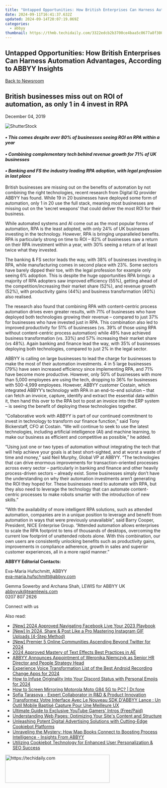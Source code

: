 ```yaml
---
title: "Untapped Opportunities: How British Enterprises Can Harness Automation Advantages, According to ABBYY Insights"
date: 2024-09-11T16:41:37.632Z
updated: 2024-09-14T20:07:19.069Z
categories:
  - abbyy
thumbnail: https://thmb.techidaily.com/3322edcb2b3700ce4baa5c0677a8f300e23dbf74c5228f8bd6ca0d33294791ed.png
---
```


## Untapped Opportunities: How British Enterprises Can Harness Automation Advantages, According to ABBYY Insights

[Back to Newsroom](https://tools.techidaily.com/abbyy/products/)

## British businesses miss out on ROI of automation, as only 1 in 4 invest in RPA

December 04, 2019

![ShutterStock](https://content.abbyy.com/-/media/project/abbyy/abbyy/branchtemplates/shutterstock_1272462163_1296-x-729.jpg?h=729&iar=0&w=1296)

#### _• This comes despite over 80% of businesses seeing ROI on RPA within a year_

#### _• Combining complementary tech behind revenue growth for 71% of UK businesses_

#### _• Banking and FS the industry leading RPA adoption, with legal profession in last place_

British businesses are missing out on the benefits of automation by not combining the right technologies, recent research from Digital IQ provider ABBYY has found. While 19 in 20 businesses have deployed some form of automation, only 1 in 20 use the full stack, meaning most businesses are missing out on the ‘secret weapons’ that could deliver the most ROI for their business.

While automated systems and AI come out as the most popular forms of automation, RPA is the least adopted, with only 24% of UK businesses investing in the technology. However, RPA is bringing unparalleled benefits. RPA is particularly strong on time to ROI – 82% of businesses saw a return on their RPA investment within a year, with 30% seeing a return of at least twice what they invested.

The banking & FS sector leads the way, with 38% of businesses investing in RPA, while manufacturing comes in second place with 23%. Some sectors have barely dipped their toe, with the legal profession for example only seeing 6% adoption. This is despite the huge opportunities RPA brings: a majority of RPA adopters saw improved efficiency (55%), getting ahead of the competition/increasing their market share (52%), and revenue growth (52%), with productivity gains (44%) and business transformation (40%) also realised.

The research also found that combining RPA with content-centric process automation drives even greater results, with 71% of businesses who have deployed both technologies growing their revenue – compared to just 37% for businesses who have invested just in RPA. This combination also led to improved productivity for 51% of businesses (vs. 39% of those using RPA without content-centric process automation) while 49% have achieved business transformation (vs. 33%) and 57% increasing their market share (vs 48%). Again banking and finance lead the way, with 35% of businesses deploying both technologies, compared to just 2% in the legal sector.

ABBYY is calling on large businesses to lead the charge for businesses to make the most of their automation investments. 4 in 5 large businesses (79%) have seen increased efficiency since implementing RPA, and 71% have become more productive. However, only 50% of businesses with more than 5,000 employees are using the tech, dropping to 36% for businesses with 500-4,999 employees. However, ABBYY customer Costain, which integrated ABBYY’s technology with RPA in an end-to-end solution – that can fetch an invoice, capture, identify and extract the essential data within it, then hand this over to the RPA bot to post an invoice into the ERP system – is seeing the benefit of deploying these technologies together.

“Collaborative work with ABBYY is part of our continued commitment to invest in technology to transform our finance function,” said Tony Bickerstaff, CFO at Costain. “We will continue to seek to use the latest technologies, including artificial intelligence (AI) and machine learning, to make our business as efficient and competitive as possible,” he added.

“Using just one or two types of automation without integrating the tech that will help achieve your goals is at best short-sighted, and at worst a waste of time and money,” said Neil Murphy, Global VP at ABBYY. “The technologies that can drive enormous improvements for transaction-oriented processes across every sector – particularly in banking and finance and other heavily process-driven sectors – already exist. Some businesses simply don’t have the understanding on why their automation investments aren’t generating the ROI they hoped for. These businesses need to automate with RPA, but they also need to leverage the technology that can automate content-centric processes to make robots smarter with the introduction of new skills.”

“With the availability of more intelligent RPA solutions, such as attended automation, companies are in a unique position to leverage and benefit from automation in ways that were previously unavailable”, said Barry Cooper, President, NICE Enterprise Group. “Attended automation allows enterprises to scale the RPA footprint to tens of thousands of desktops, overcoming the current low footprint of unattended robots alone. With this combination, our own users are consistently unlocking benefits such as productivity gains, improvements in compliance adherence, growth in sales and superior customer experiences, all in a more rapid manner.”

**ABBYY Editorial Contacts:**

Eva-Maria Hufschmitt, ABBYY  
[eva-maria.hufschmitt@abbyy.com](https://tools.techidaily.com/abbyy/products/)

Gemma Sowerby and Archana Shah, LEWIS for ABBYY UK  
[abbyyuk@teamlewis.com](https://tools.techidaily.com/abbyy/products/)  
0207 807 2626

Connect with us

<ins class="adsbygoogle"
     style="display:block"
     data-ad-format="autorelaxed"
     data-ad-client="ca-pub-7571918770474297"
     data-ad-slot="1223367746"></ins>

<ins class="adsbygoogle"
     style="display:block"
     data-ad-client="ca-pub-7571918770474297"
     data-ad-slot="8358498916"
     data-ad-format="auto"
     data-full-width-responsive="true"></ins>

<span class="atpl-alsoreadstyle">Also read:</span>
<div><ul>
<li><a href="https://facebook-videos.techidaily.com/new-2024-approved-navigating-facebook-live-your-2023-playbook/"><u>[New] 2024 Approved Navigating Facebook Live Your 2023 Playbook</u></a></li>
<li><a href="https://instagram-videos.techidaily.com/new-in-2024-share-and-post-like-a-pro-mastering-instagram-gif-uploads-4-step-method/"><u>[New] In 2024, Share & Post Like a Pro Mastering Instagram GIF Uploads (4-Step Method)</u></a></li>
<li><a href="https://twitter-videos.techidaily.com/new-premier-5-online-communities-ascending-beyond-twitter-for-2024/"><u>[New] Premier 5 Online Communities Ascending Beyond Twitter for 2024</u></a></li>
<li><a href="https://extra-support.techidaily.com/2024-approved-mastery-of-text-effects-best-practices-in-ae/"><u>2024 Approved Mastery of Text Effects Best Practices in AE</u></a></li>
<li><a href="https://solve-info.techidaily.com/abbyy-announces-appointment-of-weronika-niemczyk-as-senior-hr-director-and-people-strategy-head/"><u>ABBYY Announces Appointment of Weronika Niemczyk as Senior HR Director and People Strategy Head</u></a></li>
<li><a href="https://remote-screen-capture.techidaily.com/experience-voice-transformation-list-of-the-best-android-recording-change-apps-for-2024/"><u>Experience Voice Transformation List of the Best Android Recording Change Apps for 2024</u></a></li>
<li><a href="https://discord-videos.techidaily.com/how-to-infuse-originality-into-your-discord-status-with-personal-emojis-for-2024/"><u>How to Infuse Originality Into Your Discord Status with Personal Emojis for 2024</u></a></li>
<li><a href="https://screen-mirror.techidaily.com/how-to-screen-mirroring-motorola-moto-g84-5g-to-pc-drfone-by-drfone-android/"><u>How to Screen Mirroring Motorola Moto G84 5G to PC? | Dr.fone</u></a></li>
<li><a href="https://solve-info.techidaily.com/sofia-tarasova-expert-collaborator-in-randd-and-product-innovation/"><u>Sofia Tarasova - Expert Collaborator in R&D & Product Innovation</u></a></li>
<li><a href="https://solve-info.techidaily.com/transformez-votre-interface-avec-le-nouveau-sdk-dabbyy-lance-un-outil-mobile-baptise-capture-pour-une-meilleure-ux/"><u>Transformez Votre Interface Avec Le Nouveau SDK D'ABBYY Lance : Un Outil Mobile Baptisé Capture Pour Une Meilleure UX</u></a></li>
<li><a href="https://youtube-sure.techidaily.com/ate-guide-to-exclusive-youtube-gamers-intros-freepaid/"><u>Ultimate Guide to Exclusive YouTube Gamers' Intros (Free/Paid)</u></a></li>
<li><a href="https://solve-info.techidaily.com/understanding-web-pages-optimizing-your-sites-content-and-structure/"><u>Understanding Web Pages: Optimizing Your Site's Content and Structure</u></a></li>
<li><a href="https://solve-info.techidaily.com/unleashing-potent-digital-advertising-solutions-with-cutting-edge-cookiebot-platforms/"><u>Unleashing Potent Digital Advertising Solutions with Cutting-Edge Cookiebot Platforms</u></a></li>
<li><a href="https://solve-info.techidaily.com/unraveling-the-mystery-how-map-books-connect-to-boosting-process-intelligence-insights-from-abbyy/"><u>Unraveling the Mystery: How Map Books Connect to Boosting Process Intelligence - Insights From ABBYY</u></a></li>
<li><a href="https://solve-info.techidaily.com/utilizing-cookiebot-technology-for-enhanced-user-personalization-and-seo-success/"><u>Utilizing Cookiebot Technology for Enhanced User Personalization & SEO Success</u></a></li>
</ul></div>

<!-- affiliate ads begin -->
<a href="https://aligracehair.sjv.io/c/5597632/2115948/19272" target="_top" id="2115948">
  <img src="//a.impactradius-go.com/display-ad/19272-2115948" border="0" alt="https://techidaily.com" width="336" height="90"/>
</a>
<img height="0" width="0" src="https://aligracehair.sjv.io/i/5597632/2115948/19272" style="position:absolute;visibility:hidden;" border="0" />
<!-- affiliate ads end -->

